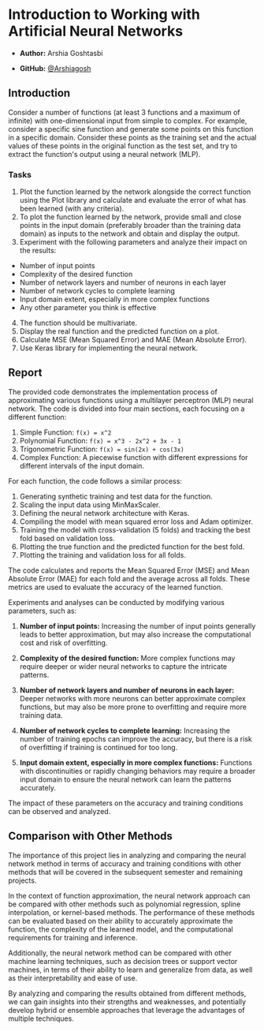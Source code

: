 # Introduction to Working with Artificial Neural Networks

- **Author:** Arshia Goshtasbi

- **GitHub:** [@Arshiagosh](https://github.com/Arshiagosh)

## Introduction

Consider a number of functions (at least 3 functions and a maximum of infinite) with one-dimensional input from simple to complex. For example, consider a specific sine function and generate some points on this function in a specific domain. Consider these points as the training set and the actual values of these points in the original function as the test set, and try to extract the function's output using a neural network (MLP).

### Tasks

1. Plot the function learned by the network alongside the correct function using the Plot library and calculate and evaluate the error of what has been learned (with any criteria).
2. To plot the function learned by the network, provide small and close points in the input domain (preferably broader than the training data domain) as inputs to the network and obtain and display the output.
3. Experiment with the following parameters and analyze their impact on the results:

- Number of input points
- Complexity of the desired function
- Number of network layers and number of neurons in each layer
- Number of network cycles to complete learning
- Input domain extent, especially in more complex functions
- Any other parameter you think is effective

4. The function should be multivariate.
5. Display the real function and the predicted function on a plot.
6. Calculate MSE (Mean Squared Error) and MAE (Mean Absolute Error).
7. Use Keras library for implementing the neural network.

## Report

The provided code demonstrates the implementation process of approximating various functions using a multilayer perceptron (MLP) neural network. The code is divided into four main sections, each focusing on a different function:

1. Simple Function: `f(x) = x^2`
2. Polynomial Function: `f(x) = x^3 - 2x^2 + 3x - 1`
3. Trigonometric Function: `f(x) = sin(2x) + cos(3x)`
4. Complex Function: A piecewise function with different expressions for different intervals of the input domain.

For each function, the code follows a similar process:

1. Generating synthetic training and test data for the function.
2. Scaling the input data using MinMaxScaler.
3. Defining the neural network architecture with Keras.
4. Compiling the model with mean squared error loss and Adam optimizer.
5. Training the model with cross-validation (5 folds) and tracking the best fold based on validation loss.
6. Plotting the true function and the predicted function for the best fold.
7. Plotting the training and validation loss for all folds.

The code calculates and reports the Mean Squared Error (MSE) and Mean Absolute Error (MAE) for each fold and the average across all folds. These metrics are used to evaluate the accuracy of the learned function.

Experiments and analyses can be conducted by modifying various parameters, such as:

1. **Number of input points:** Increasing the number of input points generally leads to better approximation, but may also increase the computational cost and risk of overfitting.

2. **Complexity of the desired function:** More complex functions may require deeper or wider neural networks to capture the intricate patterns.

3. **Number of network layers and number of neurons in each layer:** Deeper networks with more neurons can better approximate complex functions, but may also be more prone to overfitting and require more training data.

4. **Number of network cycles to complete learning:** Increasing the number of training epochs can improve the accuracy, but there is a risk of overfitting if training is continued for too long.

5. **Input domain extent, especially in more complex functions:** Functions with discontinuities or rapidly changing behaviors may require a broader input domain to ensure the neural network can learn the patterns accurately.

The impact of these parameters on the accuracy and training conditions can be observed and analyzed.

## Comparison with Other Methods

The importance of this project lies in analyzing and comparing the neural network method in terms of accuracy and training conditions with other methods that will be covered in the subsequent semester and remaining projects.

In the context of function approximation, the neural network approach can be compared with other methods such as polynomial regression, spline interpolation, or kernel-based methods. The performance of these methods can be evaluated based on their ability to accurately approximate the function, the complexity of the learned model, and the computational requirements for training and inference.

Additionally, the neural network method can be compared with other machine learning techniques, such as decision trees or support vector machines, in terms of their ability to learn and generalize from data, as well as their interpretability and ease of use.

By analyzing and comparing the results obtained from different methods, we can gain insights into their strengths and weaknesses, and potentially develop hybrid or ensemble approaches that leverage the advantages of multiple techniques.
